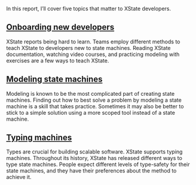 In this report, I’ll cover five topics that matter to XState developers.

## [Onboarding new developers](#onboarding-new-developers-chapter)

XState reports being hard to learn. Teams employ different methods to teach XState to developers new to state machines. Reading XState documentation, watching video courses, and practicing modeling with exercises are a few ways to teach XState.

## [Modeling state machines](#modeling-state-machines-chapter)

Modeling is known to be the most complicated part of creating state machines. Finding out how to best solve a problem by modeling a state machine is a skill that takes practice. Sometimes it may also be better to stick to a simple solution using a more scoped tool instead of a state machine.

## [Typing machines](#types-chapter)

Types are crucial for building scalable software. XState supports typing machines. Throughout its history, XState has released different ways to type state machines. People expect different levels of type-safety for their state machines, and they have their preferences about the method to achieve it.
